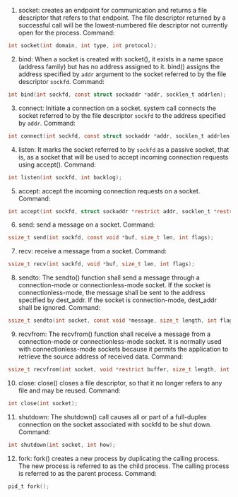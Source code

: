 1. socket: creates an endpoint for communication and returns a file descriptor that refers to that endpoint. The file descriptor returned by a successful call will be the lowest-numbered file descriptor not currently open for the process.
   Command:

```c
int socket(int domain, int type, int protocol);
```

2. bind: When a socket is created with socket(), it exists in a name space (address family) but has no address assigned to it. bind() assigns the address specified by `addr` argument to the socket referred to by the file descriptor `sockfd`.
   Command:

```c
int bind(int sockfd, const struct sockaddr *addr, socklen_t addrlen);
```

3. connect: Initiate a connection on a socket. system call connects the socket referred to by the file descriptor `sockfd` to the address specified by `addr`.
   Command:

```c
int connect(int sockfd, const struct sockaddr *addr, socklen_t addrlen);
```

4. listen: It marks the socket referred to by `sockfd` as a passive socket, that is, as a socket that will be used to accept incoming connection requests using accept().
   Command:

```c
int listen(int sockfd, int backlog);
```

5. accept: accept the incoming connection requests on a socket.
   Command:

```c
int accept(int sockfd, struct sockaddr *restrict addr, socklen_t *restrict addrlen);
```

6. send: send a message on a socket.
   Command:

```c
ssize_t send(int sockfd, const void *buf, size_t len, int flags);
```

7. recv: receive a message from a socket.
   Command:

```c
ssize_t recv(int sockfd, void *buf, size_t len, int flags);
```

8. sendto: The sendto() function shall send a message through a connection-mode or connectionless-mode socket. If the socket is connectionless-mode, the message shall be sent to the address specified by dest_addr. If the socket is connection-mode, dest_addr shall be ignored.
   Command:

```c
ssize_t sendto(int socket, const void *message, size_t length, int flags, const struct sockaddr *dest_addr, socklen_t dest_len);
```

9. recvfrom: The recvfrom() function shall receive a message from a connection-mode or connectionless-mode socket. It is normally used with connectionless-mode sockets because it permits the application to retrieve the source address of received data.
   Command:

```c
ssize_t recvfrom(int socket, void *restrict buffer, size_t length, int flags, struct sockaddr *restrict address, socklen_t *restrict address_len);
```

10. close: close() closes a file descriptor, so that it no longer refers to any file and may be reused.
    Command:

```c
int close(int socket);
```

11. shutdown: The shutdown() call causes all or part of a full-duplex connection on the socket associated with sockfd to be shut down.
    Command:

```c
int shutdown(int socket, int how);
```

12. fork: fork() creates a new process by duplicating the calling process. The new process is referred to as the child process. The calling process is referred to as the parent process.
    Command:

```c
pid_t fork();
```
